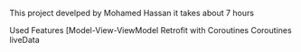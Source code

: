This project develped by Mohamed Hassan 
it takes about 7 hours 


Used Features 
[Model-View-ViewModel 
Retrofit with Coroutines
Coroutines 
liveData
